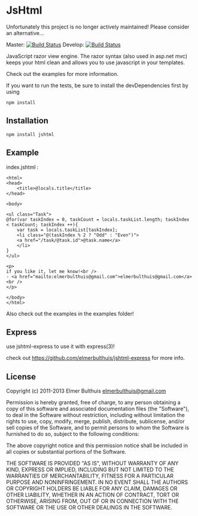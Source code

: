 # JsHtml


Unfortunately this project is no longer actively maintained! Please consider an alternative...


Master: [![Build Status](https://travis-ci.org/elmerbulthuis/jshtml.png?branch=master)](https://travis-ci.org/elmerbulthuis/jshtml)
Develop: [![Build Status](https://travis-ci.org/elmerbulthuis/jshtml.png?branch=develop)](https://travis-ci.org/elmerbulthuis/jshtml)

JavaScript razor view engine. The razor syntax (also used in asp.net mvc)
keeps your html clean and allows you to use javascript in your templates.

Check out the examples for more information.

If you want to run the tests, be sure to install the devDependencies first by using
	
	npm install
	

## Installation
	
	npm install jshtml


## Example

index.jshtml :

	<html>
	<head>
		<title>@locals.title</title>
	</head>
	
	<body>
	
	<ul class="Task">
	@for(var taskIndex = 0, taskCount = locals.taskList.length; taskIndex < taskCount; taskIndex ++){
		var task = locals.taskList[taskIndex];
		<li class="@(taskIndex % 2 ? "Odd" : "Even")">
		<a href="/task/@task.id">@task.name</a>
		</li>
	}
	</ul>
	
	<p>
	if you like it, let me know!<br />
	- <a href="mailto:elmerbulthuis@gmail.com">elmerbulthuis@gmail.com</a><br />
	</p>
	
	</body>
	</html>

Also check out the examples in the examples folder!


## Express

use jshtml-express to use it with express(3)!

check out https://github.com/elmerbulthuis/jshtml-express for more info.


## License 

Copyright (c) 2011-2013 Elmer Bulthuis <elmerbulthuis@gmail.com>

Permission is hereby granted, free of charge, to any person obtaining a copy of this software and associated documentation files (the "Software"), to deal in the Software without restriction, including without limitation the rights to use, copy, modify, merge, publish, distribute, sublicense, and/or sell copies of the Software, and to permit persons to whom the Software is furnished to do so, subject to the following conditions:

The above copyright notice and this permission notice shall be included in all copies or substantial portions of the Software.

THE SOFTWARE IS PROVIDED "AS IS", WITHOUT WARRANTY OF ANY KIND, EXPRESS OR IMPLIED, INCLUDING BUT NOT LIMITED TO THE WARRANTIES OF MERCHANTABILITY, FITNESS FOR A PARTICULAR PURPOSE AND NONINFRINGEMENT. IN NO EVENT SHALL THE AUTHORS OR COPYRIGHT HOLDERS BE LIABLE FOR ANY CLAIM, DAMAGES OR OTHER LIABILITY, WHETHER IN AN ACTION OF CONTRACT, TORT OR OTHERWISE, ARISING FROM, OUT OF OR IN CONNECTION WITH THE SOFTWARE OR THE USE OR OTHER DEALINGS IN THE SOFTWARE.
